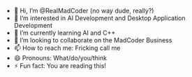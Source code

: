 - 👋 Hi, I’m @RealMadCoder (no way dude, really?)
- 👀 I’m interested in AI Development and Desktop Application Development
- 🌱 I’m currently learning AI and C++
- 💞️ I’m looking to collaborate on the MadCoder Business
- 📫 How to reach me: Fricking call me
- 😄 Pronouns: What/do/you/think
- ⚡ Fun fact: You are reading this!

<!---
RealMadCoder/RealMadCoder is a ✨ special ✨ repository because its `README.md` (this file) appears on your GitHub profile.
You can click the Preview link to take a look at your changes.
--->
